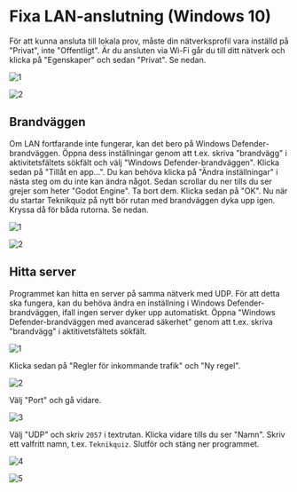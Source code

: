 # Fixa LAN-anslutning (Windows 10)
För att kunna ansluta till lokala prov, måste din nätverksprofil vara inställd på "Privat", inte "Offentligt". 
Är du ansluten via Wi-Fi går du till ditt nätverk och klicka på "Egenskaper" och sedan "Privat". Se nedan.

![1](https://user-images.githubusercontent.com/90912016/171602308-d3271909-8c24-4c38-a801-2bb84e6e4cb2.png)

![2](https://user-images.githubusercontent.com/90912016/171602327-83353f06-2cbc-432d-a925-298b814204f2.png)

## Brandväggen
Om LAN fortfarande inte fungerar, kan det bero på Windows Defender-brandväggen. Öppna dess inställningar genom att t.ex. skriva "brandvägg" i aktivitetsfältets sökfält och välj "Windows Defender-brandväggen". Klicka sedan på "Tillåt en app...". Du kan behöva klicka på "Ändra inställningar" i nästa steg om du inte kan ändra något. Sedan scrollar du ner tills du ser grejer som heter "Godot Engine". Ta bort dem. Klicka sedan på "OK". Nu när du startar Teknikquiz på nytt bör rutan med brandväggen dyka upp igen. Kryssa då för båda rutorna. Se nedan.

![1](https://user-images.githubusercontent.com/90912016/189974279-8b1e08ca-810b-490d-8619-b1a4cece568e.png)

![2](https://user-images.githubusercontent.com/90912016/189974294-a7b35033-98fb-4e07-afd4-ca9d93bf5068.png)

## Hitta server
Programmet kan hitta en server på samma nätverk med UDP. För att detta ska fungera, kan du behöva ändra en inställning i Windows Defender-brandväggen, ifall ingen server dyker upp automatiskt. Öppna "Windows Defender-brandväggen med avancerad säkerhet" genom att t.ex. skriva "brandvägg" i aktitivetsfältets sökfält.

![1](https://user-images.githubusercontent.com/90912016/198990408-e3546c7e-c048-4069-b582-9952e5804438.png)

Klicka sedan på "Regler för inkommande trafik" och "Ny regel".

![2](https://user-images.githubusercontent.com/90912016/198990511-2b7836a2-822c-48fd-bb34-265eac8a8b6b.png)

Välj "Port" och gå vidare.

![3](https://user-images.githubusercontent.com/90912016/198990614-67709d16-8a10-4733-96ce-4d938a21a7cc.png)

Välj "UDP" och skriv ```2057``` i textrutan. Klicka vidare tills du ser "Namn". Skriv ett valfritt namn, t.ex. ```Teknikquiz```. Slutför och stäng ner programmet.

![4](https://user-images.githubusercontent.com/90912016/198990706-6a9285eb-6ee3-4926-8264-fc64ee823951.png)

![5](https://user-images.githubusercontent.com/90912016/198990875-5d6d62e7-3524-40b3-811c-98d9fd7723ab.png)

